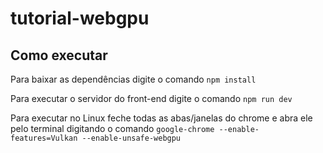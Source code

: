 # tutorial-webgpu

## Como executar

Para baixar as dependências digite o comando  `npm install`

Para executar o servidor do front-end digite o comando  `npm run dev`

Para executar no Linux feche todas as abas/janelas do chrome e abra ele pelo terminal digitando o comando `google-chrome --enable-features=Vulkan --enable-unsafe-webgpu`
